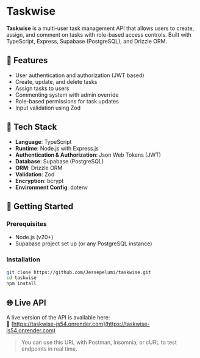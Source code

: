 # Taskwise

**Taskwise** is a multi-user task management API that allows users to create, assign, and comment on tasks with role-based access controls. Built with TypeScript, Express, Supabase (PostgreSQL), and Drizzle ORM.

## 🔧 Features

- User authentication and authorization (JWT based)
- Create, update, and delete tasks
- Assign tasks to users
- Commenting system with admin override
- Role-based permissions for task updates
- Input validation using Zod

## 🧰 Tech Stack

- **Language**: TypeScript
- **Runtime**: Node.js with Express.js
- **Authentication & Authorization**: Json Web Tokens (JWT)
- **Database**: Supabase (PostgreSQL)
- **ORM**: Drizzle ORM
- **Validation**: Zod
- **Encryption**: bcrypt
- **Environment Config**: dotenv

## 🚀 Getting Started

### Prerequisites

- Node.js (v20+)
- Supabase project set up (or any PostgreSQL instance)

### Installation

```bash
git clone https://github.com/Jessepelumi/taskwise.git
cd taskwise
npm install
```

## 🌐 Live API

A live version of the API is available here:  
🔗 [https://taskwise-js54.onrender.com](https://taskwise-js54.onrender.com)

> You can use this URL with Postman, Insomnia, or cURL to test endpoints in real time.

